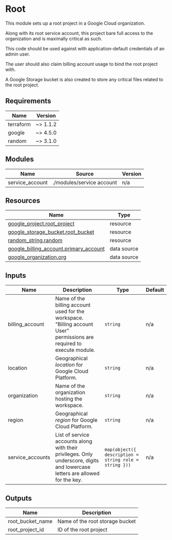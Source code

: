 <!-- BEGIN_TF_DOCS -->
# Root

This module sets up a root project in a Google Cloud organization.

Along with its root service account, this project bare full access to the organization and is maximally critical as such.

This code should be used against with application-default credentials of an admin user.

The user should also claim billing account usage to bind the root project with.

A Google Storage bucket is also created to store any critical files related to the root project.

## Requirements

| Name | Version |
|------|---------|
| terraform | ~> 1.1.2 |
| google | ~> 4.5.0 |
| random | ~> 3.1.0 |

## Modules

| Name | Source | Version |
|------|--------|---------|
| service\_account | ./modules/service account | n/a |

## Resources

| Name | Type |
|------|------|
| [google_project.root_project](https://registry.terraform.io/providers/hashicorp/google/latest/docs/resources/project) | resource |
| [google_storage_bucket.root_bucket](https://registry.terraform.io/providers/hashicorp/google/latest/docs/resources/storage_bucket) | resource |
| [random_string.random](https://registry.terraform.io/providers/hashicorp/random/latest/docs/resources/string) | resource |
| [google_billing_account.primary_account](https://registry.terraform.io/providers/hashicorp/google/latest/docs/data-sources/billing_account) | data source |
| [google_organization.org](https://registry.terraform.io/providers/hashicorp/google/latest/docs/data-sources/organization) | data source |

## Inputs

| Name | Description | Type | Default |
|------|-------------|------|---------|
| billing\_account | Name of the billing account used for the workspace. "Billing account User" permissions are required to execute module. | `string` | n/a |
| location | Geographical *location* for Google Cloud Platform. | `string` | n/a |
| organization | Name of the organization hosting the workspace. | `string` | n/a |
| region | Geographical *region* for Google Cloud Platform. | `string` | n/a |
| service\_accounts | List of service accounts along with their privileges. Only underscore, digits and lowercase letters are allowed for the key. | ```map(object({ description = string role = string }))``` | n/a |

## Outputs

| Name | Description |
|------|-------------|
| root\_bucket\_name | Name of the root storage bucket |
| root\_project\_id | ID of the root project |
<!-- END_TF_DOCS -->